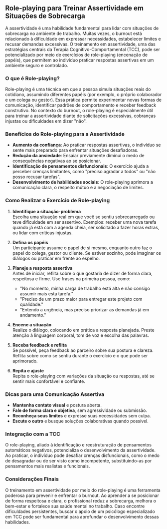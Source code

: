 
## Role-playing para Treinar Assertividade em Situações de Sobrecarga

A assertividade é uma habilidade fundamental para lidar com situações de sobrecarga no ambiente de trabalho. Muitas vezes, o burnout está relacionado à dificuldade em expressar necessidades, estabelecer limites e recusar demandas excessivas. O treinamento em assertividade, uma das estratégias centrais da Terapia Cognitivo-Comportamental (TCC), pode ser potencializado por meio de exercícios de role-playing (encenação de papéis), que permitem ao indivíduo praticar respostas assertivas em um ambiente seguro e controlado.

### O que é Role-playing?

Role-playing é uma técnica em que a pessoa simula situações reais do cotidiano, assumindo diferentes papéis (por exemplo, o próprio colaborador e um colega ou gestor). Essa prática permite experimentar novas formas de comunicação, identificar padrões de comportamento e receber feedback construtivo. No contexto do burnout, o role-playing é especialmente útil para treinar a assertividade diante de solicitações excessivas, cobranças injustas ou dificuldades em dizer "não".

### Benefícios do Role-playing para a Assertividade

- **Aumento da confiança**: Ao praticar respostas assertivas, o indivíduo se sente mais preparado para enfrentar situações desafiadoras.
- **Redução da ansiedade**: Ensaiar previamente diminui o medo de consequências negativas ao se posicionar.
- **Identificação de pensamentos disfuncionais**: O exercício ajuda a perceber crenças limitantes, como "preciso agradar a todos" ou "não posso recusar tarefas".
- **Desenvolvimento de habilidades sociais**: O role-playing aprimora a comunicação clara, o respeito mútuo e a negociação de limites.

### Como Realizar o Exercício de Role-playing

1. **Identifique a situação-problema**  
   Escolha uma situação real em que você se sentiu sobrecarregado ou teve dificuldade em ser assertivo. Exemplos: receber uma nova tarefa quando já está com a agenda cheia, ser solicitado a fazer horas extras, ou lidar com críticas injustas.

2. **Defina os papéis**  
   Um participante assume o papel de si mesmo, enquanto outro faz o papel do colega, gestor ou cliente. Se estiver sozinho, pode imaginar os diálogos ou praticar em frente ao espelho.

3. **Planeje a resposta assertiva**  
   Antes de iniciar, reflita sobre o que gostaria de dizer de forma clara, respeitosa e firme. Use frases na primeira pessoa, como:  
   - "No momento, minha carga de trabalho está alta e não consigo assumir mais esta tarefa."
   - "Preciso de um prazo maior para entregar este projeto com qualidade."
   - "Entendo a urgência, mas preciso priorizar as demandas já em andamento."

4. **Encene a situação**  
   Realize o diálogo, colocando em prática a resposta planejada. Preste atenção à linguagem corporal, tom de voz e escolha das palavras.

5. **Receba feedback e reflita**  
   Se possível, peça feedback ao parceiro sobre sua postura e clareza. Reflita sobre como se sentiu durante o exercício e o que pode ser aprimorado.

6. **Repita e ajuste**  
   Repita o role-playing com variações da situação ou respostas, até se sentir mais confortável e confiante.

### Dicas para uma Comunicação Assertiva

- **Mantenha contato visual** e postura aberta.
- **Fale de forma clara e objetiva**, sem agressividade ou submissão.
- **Reconheça seus limites** e expresse suas necessidades sem culpa.
- **Escute o outro** e busque soluções colaborativas quando possível.

### Integração com a TCC

O role-playing, aliado à identificação e reestruturação de pensamentos automáticos negativos, potencializa o desenvolvimento da assertividade. Ao praticar, o indivíduo pode desafiar crenças disfuncionais, como o medo de desagradar ou de ser visto como incompetente, substituindo-as por pensamentos mais realistas e funcionais.

### Considerações Finais

O treinamento em assertividade por meio do role-playing é uma ferramenta poderosa para prevenir e enfrentar o burnout. Ao aprender a se posicionar de forma respeitosa e clara, o profissional reduz a sobrecarga, melhora o bem-estar e fortalece sua saúde mental no trabalho. Caso encontre dificuldades persistentes, buscar o apoio de um psicólogo especializado em TCC pode ser fundamental para aprofundar o desenvolvimento dessas habilidades.
```